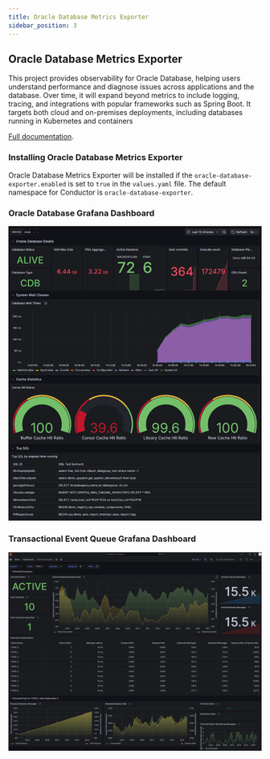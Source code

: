 ```yaml
---
title: Oracle Database Metrics Exporter
sidebar_position: 3
---
```

## Oracle Database Metrics Exporter

This project provides observability for Oracle Database, helping users understand performance and diagnose issues across applications and the database. Over time, it will expand beyond metrics to include logging, tracing, and integrations with popular frameworks such as Spring Boot. It targets both cloud and on-premises deployments, including databases running in Kubernetes and containers

[Full documentation](https://github.com/oracle/oracle-db-appdev-monitoring).

### Installing Oracle Database Metrics Exporter

Oracle Database Metrics Exporter will be installed if the `oracle-database-exporter.enabled` is set to `true` in the `values.yaml` file. The default namespace for Conductor is `oracle-database-exporter`.

### Oracle Database Grafana Dashboard

![Oracle Database Dashboard](images/exporter-running-against-basedb.png)

### Transactional Event Queue Grafana Dashboard

![Oracle Database Dashboard](images/txeventq-dashboard-v2.png)
